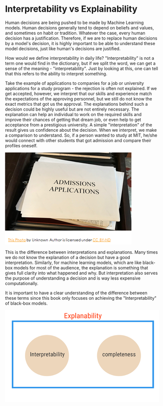 # Interpretability vs Explainability

Human decisions are being pushed to be made by Machine Learning models. Human decisions generally tend to depend on beliefs and values, and sometimes on habit or tradition. Whatever the case, every human decision has a justification. Therefore, if we are to replace human decisions by a model's decision, it is highly important to be able to understand these model decisions, just like human's decisions are justified.

How would we define interpretability in daily life? "Interpretability" is not a term one would find in the dictionary, but if we split the word, we can get a sense of the meaning - "interpretability". Just by looking at this, one can tell that this refers to the ability to interpret something. 

Take the example of applications to companies for a job or university applications for a study program - the rejection is often not explained. If we get accepted, however, we interpret that our skills and experience match the expectations of the approving personnel, but we still do not know the exact metrics that got us the approval. The explanations behind such a decision could be highly useful but are not entirely necessary. The explanation can help an individual to work on the required skills and improve their chances of getting that dream job, or even help to get acceptance from a prestigious university. A simple "interpretation" of the result gives us confidence about the decision. When we interpret, we make a comparison to understand. So, if a person wanted to study at MIT, he/she would connect with other students that got admission and compare their profiles oneself. 

![](../.gitbook/assets/image%20%2888%29.png)

This is the difference between interpretations and explanations. Many times we do not know the explanation of a decision but have a good interpretation. Similarly, for machine learning models, which are like black-box models for most of the audience, the explanation is something that gives full clarity into what happened and why. But interpretation also serves the purpose of understanding a decision and is way less expensive computationally. 

It is important to have a clear understanding of the difference between these terms since this book only focuses on achieving the "Interpretability" of black-box models.

![](../.gitbook/assets/image%20%281%29.png)

